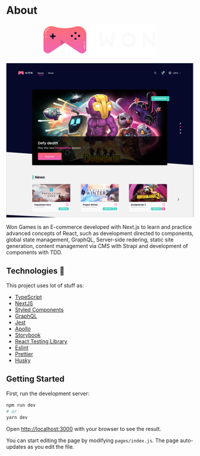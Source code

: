 # About

<p align="center" t>
  <img src="./.github/logo.png" />
</p>

<p align="center" t>
  <img src="./.github/screenshot.png" />
</p>

Won Games is an E-commerce developed with Next.js to learn and practice advanced concepts of React, such as development directed to components, global state management, GraphQL, Server-side redering, static site generation, content management via CMS with Strapi and development of components with TDD. <br />

## Technologies 🚀

This project uses lot of stuff as:

- [TypeScript](https://www.typescriptlang.org/)
- [NextJS](https://nextjs.org/)
- [Styled Components](https://styled-components.com/)
- [GraphQL](https://graphql.org/)
- [Jest](https://jestjs.io/)
- [Apollo](https://www.apollographql.com/docs/react/)
- [Storybook](https://storybook.js.org/)
- [React Testing Library](https://testing-library.com/docs/react-testing-library/intro)
- [Eslint](https://eslint.org/)
- [Prettier](https://prettier.io/)
- [Husky](https://github.com/typicode/husky)

## Getting Started

First, run the development server:

```bash
npm run dev
# or
yarn dev
```

Open [http://localhost:3000](http://localhost:3000) with your browser to see the result.

You can start editing the page by modifying `pages/index.js`. The page auto-updates as you edit the file.